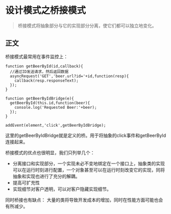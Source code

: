 # 设计模式之桥接模式

> 桥接模式将抽象部分与它的实现部分分离，使它们都可以独立地变化。

## 正文
桥接模式最常用在事件监控上：
```
function getBeerById(id,callback){
  //通过ID发送请求，然后返回数据
  asyncRequest('GET','beer.url?id='+id,function(resp){
    callback(resp.responseText);
  });
}

function getBeerByIdBridge(e){
  getBeerById(this.id,function(beer){
    console.log('Requested Beer:'+beer);
  });
}

addEvent(element,'click',getBeerByIdBridge);
```
这里的getBeerByIdBridge就是定义的桥。用于将抽象的click事件和getBeerById连接起来。

桥接模式的优点也很明显，我们只列举几个：
* 分离接口和实现部分，一个实现未必不变地绑定在一个接口上，抽象类的实现可以在运行时刻进行配置，一个对象甚至可以在运行时刻改变它的实现，同将抽象和实现也进行了充分的解耦。
* 提高可扩充性
* 实现细节对客户透明，可以对客户隐藏实现细节。

同时桥接也有缺点：
大量的类将导致开发成本的增加，同时在性能方面可能也会有所减少。
